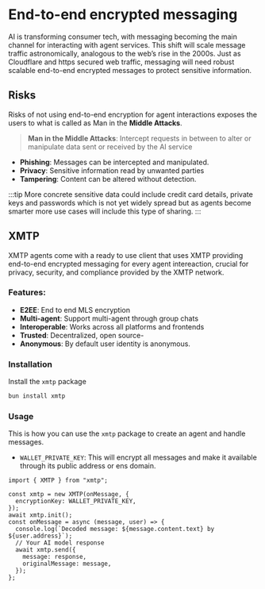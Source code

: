 # End-to-end encrypted messaging

AI is transforming consumer tech, with messaging becoming the main channel for interacting with agent services. This shift will scale message traffic astronomically, analogous to the web’s rise in the 2000s. Just as Cloudflare and https secured web traffic, messaging will need robust scalable end-to-end encrypted messages to protect sensitive information.

## Risks

Risks of not using end-to-end encryption for agent interactions exposes the users to what is called as Man in the **Middle Attacks**.

> **Man in the Middle Attacks**: Intercept requests in between to alter or manipulate data sent or received by the AI service

- **Phishing**: Messages can be intercepted and manipulated.
- **Privacy**: Sensitive information read by unwanted parties
- **Tampering**: Content can be altered without detection.

:::tip
More concrete sensitive data could include credit card details, private keys and passwords which is not yet widely spread but as agents become smarter more use cases will include this type of sharing.
:::

## XMTP

XMTP agents come with a ready to use client that uses XMTP providing end-to-end encrypted messaging for every agent intereaction, crucial for privacy, security, and compliance provided by the XMTP network.

### Features:

- **E2EE**: End to end MLS encryption
- **Multi-agent**: Support multi-agent through group chats
- **Interoperable**: Works across all platforms and frontends
- **Trusted**: Decentralized, open source-
- **Anonymous**: By default user identity is anonymous.

### Installation

Install the `xmtp` package

```bash [cmd]
bun install xmtp
```

### Usage

This is how you can use the `xmtp` package to create an agent and handle messages.

- `WALLET_PRIVATE_KEY`: This will encrypt all messages and make it available through its public address or ens domain.

```tsx
import { XMTP } from "xmtp";

const xmtp = new XMTP(onMessage, {
  encryptionKey: WALLET_PRIVATE_KEY,
});
await xmtp.init();
const onMessage = async (message, user) => {
  console.log(`Decoded message: ${message.content.text} by ${user.address}`);
  // Your AI model response
  await xmtp.send({
    message: response,
    originalMessage: message,
  });
};
```
